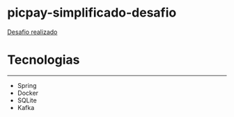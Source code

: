 # picpay-simplificado-desafio

[Desafio realizado](https://github.com/PicPay/picpay-desafio-backend?tab=readme-ov-file)

# Tecnologias
___

- Spring
- Docker
- SQLite
- Kafka

